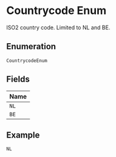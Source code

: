 
# Countrycode Enum

ISO2 country code. Limited to NL and BE.

## Enumeration

`CountrycodeEnum`

## Fields

| Name |
|  --- |
| `NL` |
| `BE` |

## Example

```
NL
```

